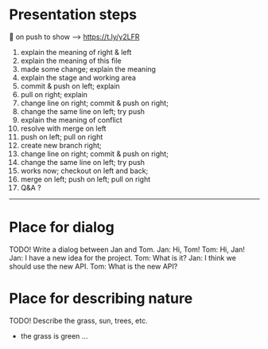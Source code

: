 # Presentation steps
🔔  on push to show --> https://t.ly/y2LFR
1.  explain the meaning of right & left
2.  explain the meaning of this file
3.  made some change; explain the meaning
4.  explain the stage and working area
5.  commit & push on left; explain
6.  pull on right; explain
7.  change line on right; commit & push on right;
8.  change the same line on left; try push
9.  explain the meaning of conflict
10. resolve with merge on left
11. push on left; pull on right
12. create new branch right;
13. change line on right; commit & push on right;
14. change the same line on left; try push
15. works now; checkout on left and back;
16. merge on left; push on left; pull on right
17. Q&A ?

------------------------------------------------


# Place for dialog
TODO! Write a dialog between Jan and Tom.
Jan: Hi, Tom!
Tom: Hi, Jan!
Jan: I have a new idea for the project.
Tom: What is it?
Jan: I think we should use the new API.
Tom: What is the new API?



# Place for describing nature
TODO! Describe the grass, sun, trees, etc.
- the grass is green
...

